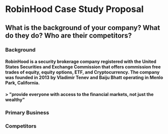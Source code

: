 # RobinHood Case Study Proposal

## What is the background of your company? What do they do? Who are their competitors?

### Background
#### RobinHood is a security brokerage company registered with the United States Securities and Exchange Commission that offers commission free trades of equity, equity options, ETF, and Cryptocurrency. The company was founded in 2013 by Vladimir Tenev and Baiju Bhatt operating in Menlo Park, California.

#### > "provide everyone with access to the financial markets, not just the wealthy"


### Primary Business

### Competitors
